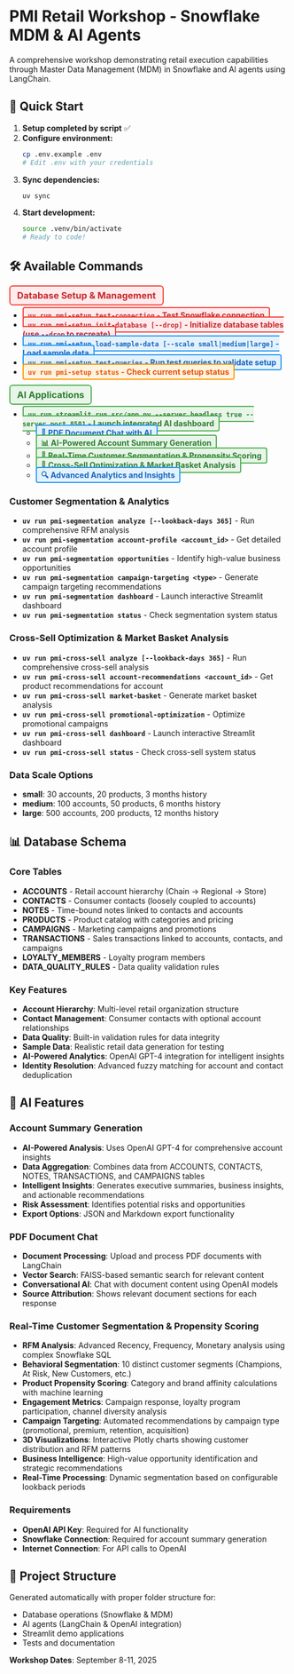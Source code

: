 # PMI Retail Workshop - Snowflake MDM & AI Agents

A comprehensive workshop demonstrating retail execution capabilities through Master Data Management (MDM) in Snowflake and AI agents using LangChain.

## 🚀 Quick Start

1. **Setup completed by script** ✅
2. **Configure environment:**
   ```bash
   cp .env.example .env
   # Edit .env with your credentials
   ```
3. **Sync dependencies:**
   ```bash
   uv sync
   ```
4. **Start development:**
   ```bash
   source .venv/bin/activate
   # Ready to code!
   ```

## 🛠️ Available Commands

### <span style="background-color: #ffebee; border: 2px solid #f44336; padding: 6px 12px; border-radius: 6px; color: #c62828; font-weight: bold;">Database Setup & Management</span>
- <span style="background-color: #ffebee; border: 2px solid #f44336; padding: 4px 8px; border-radius: 4px; color: #c62828; font-weight: bold;">**`uv run pmi-setup test-connection`** - Test Snowflake connection</span>
- <span style="background-color: #ffebee; border: 2px solid #f44336; padding: 4px 8px; border-radius: 4px; color: #c62828; font-weight: bold;">**`uv run pmi-setup init-database [--drop]`** - Initialize database tables (use `--drop` to recreate)</span>
- <span style="background-color: #e3f2fd; border: 2px solid #2196f3; padding: 4px 8px; border-radius: 4px; color: #1565c0; font-weight: bold;">**`uv run pmi-setup load-sample-data [--scale small|medium|large]`** - Load sample data</span>
- <span style="background-color: #e3f2fd; border: 2px solid #2196f3; padding: 4px 8px; border-radius: 4px; color: #1565c0; font-weight: bold;">**`uv run pmi-setup test-queries`** - Run test queries to validate setup</span>
- <span style="background-color: #fff3e0; border: 2px solid #ff9800; padding: 4px 8px; border-radius: 4px; color: #e65100; font-weight: bold;">**`uv run pmi-setup status`** - Check current setup status</span>

### <span style="background-color: #e8f5e8; border: 2px solid #4caf50; padding: 6px 12px; border-radius: 6px; color: #2e7d32; font-weight: bold;">AI Applications</span>
- <span style="background-color: #e8f5e8; border: 2px solid #4caf50; padding: 4px 8px; border-radius: 4px; color: #2e7d32; font-weight: bold;">**`uv run streamlit run src/app.py --server.headless true --server.port 8501`** - Launch integrated AI dashboard</span>
  - <span style="background-color: #e3f2fd; border: 2px solid #2196f3; padding: 4px 8px; border-radius: 4px; color: #1565c0; font-weight: bold;">📄 PDF Document Chat with AI</span>
  - <span style="background-color: #e8f5e8; border: 2px solid #4caf50; padding: 4px 8px; border-radius: 4px; color: #2e7d32; font-weight: bold;">📊 AI-Powered Account Summary Generation</span>
  - <span style="background-color: #e8f5e8; border: 2px solid #4caf50; padding: 4px 8px; border-radius: 4px; color: #2e7d32; font-weight: bold;">🎯 Real-Time Customer Segmentation & Propensity Scoring</span>
  - <span style="background-color: #e8f5e8; border: 2px solid #4caf50; padding: 4px 8px; border-radius: 4px; color: #2e7d32; font-weight: bold;">🛒 Cross-Sell Optimization & Market Basket Analysis</span>
  - <span style="background-color: #e3f2fd; border: 2px solid #2196f3; padding: 4px 8px; border-radius: 4px; color: #1565c0; font-weight: bold;">🔍 Advanced Analytics and Insights</span>

### Customer Segmentation & Analytics
- **`uv run pmi-segmentation analyze [--lookback-days 365]`** - Run comprehensive RFM analysis
- **`uv run pmi-segmentation account-profile <account_id>`** - Get detailed account profile
- **`uv run pmi-segmentation opportunities`** - Identify high-value business opportunities
- **`uv run pmi-segmentation campaign-targeting <type>`** - Generate campaign targeting recommendations
- **`uv run pmi-segmentation dashboard`** - Launch interactive Streamlit dashboard
- **`uv run pmi-segmentation status`** - Check segmentation system status

### Cross-Sell Optimization & Market Basket Analysis
- **`uv run pmi-cross-sell analyze [--lookback-days 365]`** - Run comprehensive cross-sell analysis
- **`uv run pmi-cross-sell account-recommendations <account_id>`** - Get product recommendations for account
- **`uv run pmi-cross-sell market-basket`** - Generate market basket analysis
- **`uv run pmi-cross-sell promotional-optimization`** - Optimize promotional campaigns
- **`uv run pmi-cross-sell dashboard`** - Launch interactive Streamlit dashboard
- **`uv run pmi-cross-sell status`** - Check cross-sell system status

### Data Scale Options
- **small**: 30 accounts, 20 products, 3 months history
- **medium**: 100 accounts, 50 products, 6 months history  
- **large**: 500 accounts, 200 products, 12 months history

## 📊 Database Schema

### Core Tables
- **ACCOUNTS** - Retail account hierarchy (Chain → Regional → Store)
- **CONTACTS** - Consumer contacts (loosely coupled to accounts)
- **NOTES** - Time-bound notes linked to contacts and accounts
- **PRODUCTS** - Product catalog with categories and pricing
- **CAMPAIGNS** - Marketing campaigns and promotions
- **TRANSACTIONS** - Sales transactions linked to accounts, contacts, and campaigns
- **LOYALTY_MEMBERS** - Loyalty program members
- **DATA_QUALITY_RULES** - Data quality validation rules

### Key Features
- **Account Hierarchy**: Multi-level retail organization structure
- **Contact Management**: Consumer contacts with optional account relationships
- **Data Quality**: Built-in validation rules for data integrity
- **Sample Data**: Realistic retail data generation for testing
- **AI-Powered Analytics**: OpenAI GPT-4 integration for intelligent insights
- **Identity Resolution**: Advanced fuzzy matching for account and contact deduplication

## 🤖 AI Features

### Account Summary Generation
- **AI-Powered Analysis**: Uses OpenAI GPT-4 for comprehensive account insights
- **Data Aggregation**: Combines data from ACCOUNTS, CONTACTS, NOTES, TRANSACTIONS, and CAMPAIGNS tables
- **Intelligent Insights**: Generates executive summaries, business insights, and actionable recommendations
- **Risk Assessment**: Identifies potential risks and opportunities
- **Export Options**: JSON and Markdown export functionality

### PDF Document Chat
- **Document Processing**: Upload and process PDF documents with LangChain
- **Vector Search**: FAISS-based semantic search for relevant content
- **Conversational AI**: Chat with document content using OpenAI models
- **Source Attribution**: Shows relevant document sections for each response

### Real-Time Customer Segmentation & Propensity Scoring
- **RFM Analysis**: Advanced Recency, Frequency, Monetary analysis using complex Snowflake SQL
- **Behavioral Segmentation**: 10 distinct customer segments (Champions, At Risk, New Customers, etc.)
- **Product Propensity Scoring**: Category and brand affinity calculations with machine learning
- **Engagement Metrics**: Campaign response, loyalty program participation, channel diversity analysis
- **Campaign Targeting**: Automated recommendations by campaign type (promotional, premium, retention, acquisition)
- **3D Visualizations**: Interactive Plotly charts showing customer distribution and RFM patterns
- **Business Intelligence**: High-value opportunity identification and strategic recommendations
- **Real-Time Processing**: Dynamic segmentation based on configurable lookback periods

### Requirements
- **OpenAI API Key**: Required for AI functionality
- **Snowflake Connection**: Required for account summary generation
- **Internet Connection**: For API calls to OpenAI

## 📁 Project Structure

Generated automatically with proper folder structure for:
- Database operations (Snowflake & MDM)
- AI agents (LangChain & OpenAI integration)  
- Streamlit demo applications
- Tests and documentation

**Workshop Dates**: September 8-11, 2025
